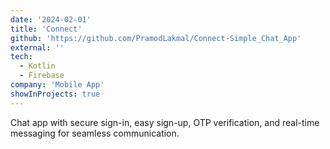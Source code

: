 ```yaml
---
date: '2024-02-01'
title: 'Connect'
github: 'https://github.com/PramodLakmal/Connect-Simple_Chat_App'
external: ''
tech:
  - Kotlin
  - Firebase
company: 'Mobile App'
showInProjects: true
---
```


Chat app with secure sign-in, easy sign-up, OTP verification, and real-time messaging for seamless communication.
